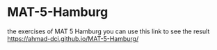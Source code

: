 # MAT-5-Hamburg
the exercises of MAT 5 Hamburg
you can use this link to see the result
https://ahmad-dci.github.io/MAT-5-Hamburg/
